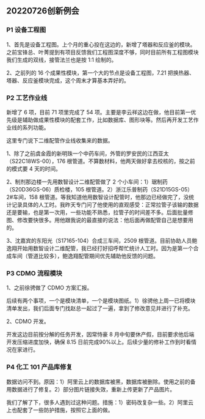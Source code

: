 ## 20220726创新例会

### P1 设备工程图

1、首先是设备工程图。上个月的重心投在这边的，新增了塔器和反应釜的模块。之前宝锋总、叶菁提到有项目反馈我们工程图深度不够，同时目前所有工程图模块我们生成的双线，接管法兰也是按 1:1 绘制的。

2、之前列的 16 个成果性模块，第一个大的节点是设备工程图，7.21 把换热器、塔器、反应釜模块完成，这个周末才算基本弄好的。

### P2 工艺作业线

新增了 6 项，目前 71 项里完成了 54 项。主要是李云祥这边在做，他目前第一优先级是辅助做成果性模块的配套工作，比如数据库、图形块等。然后再开发工艺作业线的系列功能。

这里专门说下二维配管作业线收集来的数据。

1、除了之前虞金霞的新明珠一个中药车间，外管的罗安民的江西亚太（S22C18WS-00），176 根管道。不算数材料，他两天做好拿去校核的，按之前的模式要 4 天的时间。

2、制剂那边楼一先用数智设计二维配管做了 2 个小车间：1）琚制药（S20D36GS-06）质检楼，105 根管道。2）浙江乐普制药（S21D15GS-05）2#车间，158 根管道。等我知道他用数智设计配管时，他那边已经做完了，没统计记录具体的人工时。我昨天专门问了他使用的直观感受：正常拉管子该输的数据还是要输，也是第一次用，一些功能不熟悉，拉管子的时间差不多。后面批量修图、修改要快很多。用他跟我说的最直接的说法：他后面再做配管自己是想要用的。

3、沈嘉宾的东阳光（S17165-104）合成三车间，2509 根管道。目前协助人员鲍逸翔开始用数智设计二维配管，我已经打好招呼帮忙统计人工时。因为是第一个合成车间（管道比较多），鲍逸翔配管期间优先辅助他反馈的问题。

### P3 CDMO 流程模块

1、之前徐骋做了 CDMO 方案汇报。

后续有两个事项，一个是模块清单，一个是模块图纸。1）徐骋他上周一已将模块清单发出，我们后面专门找赵总一起过了一遍，拿到了修改意见并进行了补充。

2、CDMO 开发。

开发这边目前按分解的任务开发，因常恃豪 8 月中旬要休产假，目前要求他后端开发压缩进度加快，确保 8.15 日前完成90%以上。后续少量的修补工作到时看情况在家进行。

### P4 化工 101 产品库修复

数据访问不到。原因：1）阿里云上的数据库被黑，数据库被删除。使用之前的备用数据进行了修复。2）部分图片链接失效，重新上传更新了产品图片。

我们了解了下，很多人遇到过这种问题。措施：1）密码改复杂一些。2）阿里云上也配套了一些防护措施，按照它上面的做。